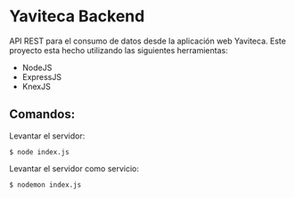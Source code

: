 # Yaviteca Backend

API REST para el consumo de datos desde la aplicación web Yaviteca. Este proyecto
esta hecho utilizando las siguientes herramientas:

- NodeJS
- ExpressJS
- KnexJS

## Comandos:

Levantar el servidor:
``` 
$ node index.js
```

Levantar el servidor como servicio:
``` 
$ nodemon index.js
```
